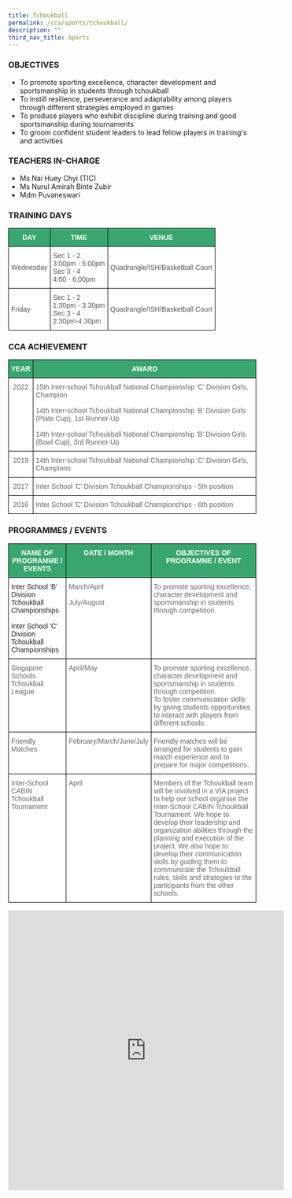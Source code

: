 ```yaml
---
title: Tchoukball
permalink: /cca/sports/tchoukball/
description: ""
third_nav_title: Sports
---
```

### OBJECTIVES

*   To promote sporting excellence, character development and sportsmanship in students through tchoukball&nbsp; &nbsp; &nbsp;
*   To instill resilience, perseverance and adaptability among players through different strategies employed in games&nbsp;
*   To produce players who exhibit discipline during training and good sportsmanship during tournaments&nbsp;
*   To groom confident student leaders to lead fellow players in training's and activities



### TEACHERS IN-CHARGE

*   Ms Nai Huey Chyi (TIC)
*   Ms Nurul Amirah Binte Zubir
*   Mdm Puvaneswari

  

### TRAINING DAYS

<style type="text/css">
.tg  {border-collapse:collapse;border-spacing:0;}
.tg td{border-color:black;border-style:solid;border-width:1px;font-family:Arial, sans-serif;font-size:14px;
  overflow:hidden;padding:10px 5px;word-break:normal;}
.tg th{border-color:black;border-style:solid;border-width:1px;font-family:Arial, sans-serif;font-size:14px;
  font-weight:normal;overflow:hidden;padding:10px 5px;word-break:normal;}
.tg .tg-k0s0{background-color:#3AA66F;color:#FFF;font-weight:bold;text-align:center;vertical-align:middle}
.tg .tg-mwz3{background-color:#FFF;color:#565656;text-align:left;vertical-align:middle}
</style>
<table class="tg">
<thead>
  <tr>
    <th class="tg-k0s0"><span style="color:#FFF;background-color:#3AA66F">DAY</span></th>
    <th class="tg-k0s0"><span style="color:#FFF;background-color:#3AA66F">TIME</span></th>
    <th class="tg-k0s0"><span style="color:#FFF;background-color:#3AA66F">VENUE</span></th>
  </tr>
</thead>
<tbody>
  <tr>
    <td class="tg-mwz3"><span style="color:#565656">Wednesday</span></td>
    <td class="tg-mwz3"><span style="color:#565656">Sec 1 - 2<br>3:00pm - 5:00pm<br>Sec 3 - 4<br>4:00 - 6:00pm</span></td>
    <td class="tg-mwz3"><span style="color:#565656">Quadrangle/ISH/Basketball Court</span></td>
  </tr>
  <tr>
    <td class="tg-mwz3"><span style="color:#565656">Friday</span></td>
    <td class="tg-mwz3"><span style="color:#565656">Sec 1 - 2<br>1:30pm - 3:30pm<br>Sec 3 - 4<br>2:30pm-4:30pm</span></td>
    <td class="tg-mwz3"><span style="color:#565656">Quadrangle/ISH/Basketball Court</span><br></td>
  </tr>
</tbody>
</table>

### CCA ACHIEVEMENT

<style type="text/css">
.tg  {border-collapse:collapse;border-spacing:0;}
.tg td{border-color:black;border-style:solid;border-width:1px;font-family:Arial, sans-serif;font-size:14px;
  overflow:hidden;padding:10px 5px;word-break:normal;}
.tg th{border-color:black;border-style:solid;border-width:1px;font-family:Arial, sans-serif;font-size:14px;
  font-weight:normal;overflow:hidden;padding:10px 5px;word-break:normal;}
.tg .tg-k0s0{background-color:#3AA66F;color:#FFF;font-weight:bold;text-align:center;vertical-align:middle}
.tg .tg-zqva{background-color:#FFF;color:#666;text-align:center;vertical-align:top}
.tg .tg-cmm0{background-color:#FFF;color:#666;text-align:left;vertical-align:top}
</style>
<table class="tg">
<thead>
  <tr>
    <th class="tg-k0s0"><span style="color:#FFF;background-color:#3AA66F">YEAR</span></th>
    <th class="tg-k0s0"><span style="color:#FFF;background-color:#3AA66F">AWARD</span></th>
  </tr>
</thead>
<tbody>
	<tr>
    <td class="tg-zqva">2022</td>
    <td class="tg-cmm0">15th Inter-school Tchoukball National Championship ‘C’ Division Girls, Champion<br><br>14th Inter-school Tchoukball National Championship ‘B’ Division Girls (Plate Cup), 1st Runner-Up<br><br>14th Inter-school Tchoukball National Championship ‘B’ Division Girls (Bowl Cup), 3rd Runner-Up</td>
  </tr>
  <tr>
    <td class="tg-zqva">2019</td>
    <td class="tg-cmm0">14th Inter-school Tchoukball National Championship ‘C’ Division Girls, Champions</td>
  </tr>
  <tr>
    <td class="tg-zqva"> 2017 </td>
    <td class="tg-cmm0">Inter School 'C' Division Tchoukball Championships - 5th position<br></td>
  </tr>
  <tr>
    <td class="tg-zqva">2016</td>
    <td class="tg-cmm0">Inter School 'C' Division Tchoukball Championships - 6th position</td>
  </tr>
</tbody>
</table>

### PROGRAMMES / EVENTS

<style type="text/css">
.tg  {border-collapse:collapse;border-spacing:0;}
.tg td{border-color:black;border-style:solid;border-width:1px;font-family:Arial, sans-serif;font-size:14px;
  overflow:hidden;padding:10px 5px;word-break:normal;}
.tg th{border-color:black;border-style:solid;border-width:1px;font-family:Arial, sans-serif;font-size:14px;
  font-weight:normal;overflow:hidden;padding:10px 5px;word-break:normal;}
.tg .tg-0y1c{background-color:#3AA66F;color:#FFF;font-weight:bold;text-align:center;vertical-align:top}
.tg .tg-1ppo{background-color:#FFF;color:#222;text-align:left;vertical-align:middle}
.tg .tg-cmm0{background-color:#FFF;color:#666;text-align:left;vertical-align:top}
</style>
<table class="tg">
<thead>
  <tr>
    <th class="tg-0y1c">NAME OF PROGRAMME / EVENTS</th>
    <th class="tg-0y1c">DATE / MONTH</th>
    <th class="tg-0y1c">OBJECTIVES OF PROGRAMME / EVENT</th>
  </tr>
</thead>
<tbody>
  <tr>
    <td class="tg-1ppo"><span style="color:#222;background-color:#FFF">I</span>nter School 'B' Division Tchoukball Championships<br><br>Inter School 'C' Division Tchoukball Championships</td>
    <td class="tg-cmm0">March/April<br><br>July/August</td>
    <td class="tg-cmm0">To promote sporting excellence, character development and sportsmanship in students through competition.</td>
  </tr>
  <tr>
    <td class="tg-cmm0">Singapore Schools Tchoukball League<br></td>
    <td class="tg-cmm0">April/May</td>
    <td class="tg-cmm0"><span style="color:#666">To promote sporting excellence, character development and sportsmanship in students through competition.    </span><br>To foster communication skills by giving students opportunities to interact with players from different schools.</td>
  </tr>
  <tr>
    <td class="tg-cmm0">Friendly Matches</td>
    <td class="tg-cmm0">February/March/June/July</td>
    <td class="tg-cmm0">Friendly matches will be arranged for students to gain match experience and to prepare for major competitions.<br></td>
  </tr>
  <tr>
    <td class="tg-cmm0">Inter-School CABIN Tchoukball Tournament</td>
    <td class="tg-cmm0">April</td>
    <td class="tg-cmm0">Members of the Tchoukball team will be involved in a VIA project to help our school organise the Inter-School CABIN Tchoukball Tournament. We hope to develop their leadership and organization abilities through the planning and execution of the project. We also hope to develop their communication skills by guiding them to communicate the Tchoukball rules, skills and strategies to the participants from the other schools. </td>
  </tr>
</tbody>
</table>

<iframe allowfullscreen="true" height="569" width="560" frameborder="0" src="https://docs.google.com/presentation/d/e/2PACX-1vQfPlNuHANQuAsaudPNQYAo9YazKgD5ToSWZtv6wb1UXIxO40XWLb7mvLnqBnbIvscmgAO9P_WZH-0h/embed?start=true&amp;loop=true&amp;delayms=3000"></iframe>